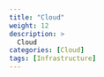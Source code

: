 ```yaml
---
title: "Cloud"
weight: 12
description: >
  Cloud
categories: [Cloud]
tags: [Infrastructure]
---
```

